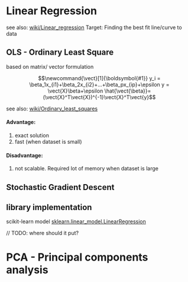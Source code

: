 # Linear Regression
see also:
[wiki/Linear_regression](https://en.wikipedia.org/wiki/Linear_regression)
Target: Finding the best fit line/curve to data
## OLS - Ordinary Least Square
based on matrix/ vector formulation
```math
\newcommand{\vect}[1]{\boldsymbol{#1}}
y_i = \beta_1x_{i1}+\beta_2x_{i2}+...+\beta_px_{ip}+\epsilon

y = \vect{X}\beta+\epsilon

\hat{\vect{\beta}}=(\vect{X}^T\vect{X})^{-1}\vect{X}^T\vect{y}
```
see also:
[wiki/Ordinary_least_squares](https://en.wikipedia.org/wiki/Ordinary_least_squares)
#### Advantage:  
1. exact solution
2. fast (when dataset is small)
#### Disadvantage:  
1. not scalable. Required lot of memory when dataset is large
## Stochastic Gradient Descent
### 


## library implementation
scikit-learn model
[sklearn.linear_model.LinearRegression](https://scikit-learn.org/stable/modules/generated/sklearn.linear_model.LinearRegression.html)

// TODO: where should it put?
# PCA - Principal components analysis